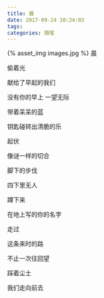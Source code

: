 ```yaml
---
title: 晨
date: 2017-09-24 10:24:03
tags:
categories: 随笔
---
```

{% asset_img images.jpg %}
晨

偷着光

献给了早起的我们

没有你的早上 一望无际

带着呆呆的蓝

钥匙碰转出清脆的乐
<!-- more -->
起伏

像谜一样的切合

脚下的步伐

四下里无人

蹲下来

在地上写的你的名字

走过

这条来时的路

不止一次往回望

踩着尘土

我们走向前去